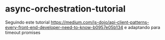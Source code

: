 # async-orchestration-tutorial
Seguindo este tutorial https://medium.com/js-dojo/api-client-patterns-every-front-end-developer-need-to-know-b0957e05b134 e adaptando para timeout promises
